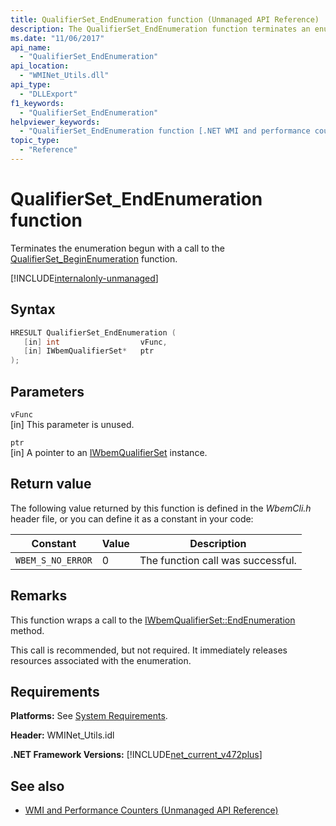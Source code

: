 ```yaml
---
title: QualifierSet_EndEnumeration function (Unmanaged API Reference)
description: The QualifierSet_EndEnumeration function terminates an enumeration.
ms.date: "11/06/2017"
api_name: 
  - "QualifierSet_EndEnumeration"
api_location: 
  - "WMINet_Utils.dll"
api_type: 
  - "DLLExport"
f1_keywords: 
  - "QualifierSet_EndEnumeration"
helpviewer_keywords: 
  - "QualifierSet_EndEnumeration function [.NET WMI and performance counters]"
topic_type: 
  - "Reference"
---
```

# QualifierSet_EndEnumeration function
Terminates the enumeration begun with a call to the [QualifierSet_BeginEnumeration](qualifierset-beginenumeration.md) function.  

[!INCLUDE[internalonly-unmanaged](../../../../includes/internalonly-unmanaged.md)]
  
## Syntax  
  
```cpp  
HRESULT QualifierSet_EndEnumeration (
   [in] int                  vFunc, 
   [in] IWbemQualifierSet*   ptr
); 
```  

## Parameters

`vFunc`  
[in] This parameter is unused.

`ptr`   
[in] A pointer to an [IWbemQualifierSet](/windows/desktop/api/wbemcli/nn-wbemcli-iwbemqualifierset) instance.

## Return value

The following value returned by this function is defined in the *WbemCli.h* header file, or you can define it as a constant in your code:

|Constant  |Value  |Description  |
|---------|---------|---------|
|`WBEM_S_NO_ERROR` | 0 | The function call was successful.  |
  
## Remarks

This function wraps a call to the [IWbemQualifierSet::EndEnumeration](/windows/desktop/api/wbemcli/nf-wbemcli-iwbemqualifierset-endenumeration) method.

This call is recommended, but not required. It immediately releases resources associated with the enumeration.

## Requirements  

**Platforms:** See [System Requirements](../../get-started/system-requirements.md).  
  
**Header:** WMINet_Utils.idl  
  
**.NET Framework Versions:** [!INCLUDE[net_current_v472plus](../../../../includes/net-current-v472plus.md)]  
  
## See also

- [WMI and Performance Counters (Unmanaged API Reference)](index.md)
